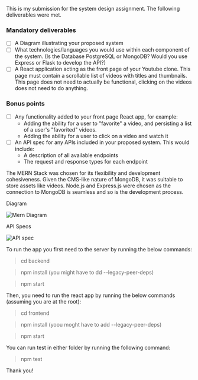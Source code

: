 This is my submission for the system design assignment. The following deliverables were met.

### Mandatory deliverables
- [ ] A Diagram illustrating your proposed system
- [ ] What technologies/languages you would use within each component of the system. (Is the Database PostgreSQL or MongoDB? Would you use Express or Flask to develop the API?)
- [ ] A React application acting as the front page of your Youtube clone. This page must contain a scrollable list of videos with titles and thumbnails. This page does not need to actually be functional, clicking on the videos does not need to do anything.

### Bonus points
- [ ] Any functionality added to your front page React app, for example:
  * Adding the ability for a user to "favorite" a video, and persisting a list of a user's "favorited" videos.
  * Adding the ability for a user to click on a video and watch it
- [ ] An API spec for any APIs included in your proposed system. This would include:
  * A description of all available endpoints
  * The request and response types for each endpoint
 
The MERN Stack was chosen for its flexibility and development cohesiveness. Given the CMS-like nature of MongoDB, it was suitable to store assets like videos. Node.js and Express.js were chosen as the connection to MongoDB is seamless and so is the development process.

Diagram

![Mern Diagram](https://github.com/user-attachments/assets/e0082e84-ee0c-4900-a13c-7127e9d672d4)

API Specs

![API spec](https://github.com/user-attachments/assets/7caa52ab-e28a-433e-bf9f-a7555638dfe2)

To run the app you first need to the server by running the below commands:

> cd backend

> npm install (you might have to dd --legacy-peer-deps)

> npm start

Then, you need to run the react app by running the below commands (assuming you are at the root):

> cd frontend

> npm install (yoou moght have to add --legacy-peer-deps)

> npm start

You can run test in either folder by running the following command:

> npm test


Thank you!
